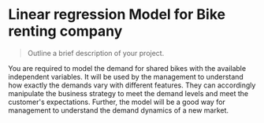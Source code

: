# Linear regression Model for Bike renting company
> Outline a brief description of your project.


You are required to model the demand for shared bikes with the available independent variables. It will be used by the management to understand how exactly the demands vary with different features. They can accordingly manipulate the business strategy to meet the demand levels and meet the customer's expectations. Further, the model will be a good way for management to understand the demand dynamics of a new market.


<!-- Optional -->
<!-- ## License -->
<!-- This project is open source and available under the [... License](). -->

<!-- You don't have to include all sections - just the one's relevant to your project -->
